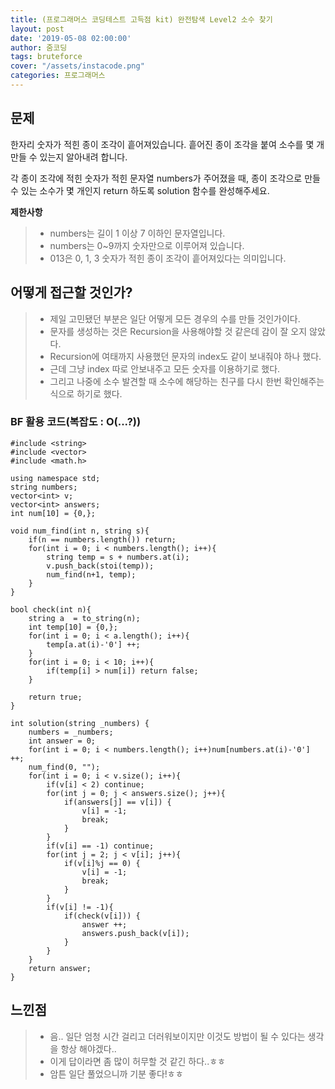 ```yaml
---
title: (프로그래머스 코딩테스트 고득점 kit) 완전탐색 Level2 소수 찾기
layout: post
date: '2019-05-08 02:00:00'
author: 줌코딩
tags: bruteforce
cover: "/assets/instacode.png"
categories: 프로그래머스
---
```

## 문제

한자리 숫자가 적힌 종이 조각이 흩어져있습니다. 흩어진 종이 조각을 붙여 소수를 몇 개 만들 수 있는지 알아내려 합니다.

각 종이 조각에 적힌 숫자가 적힌 문자열 numbers가 주어졌을 때, 종이 조각으로 만들 수 있는 소수가 몇 개인지 return 하도록 solution 함수를 완성해주세요.


**제한사항**
>* numbers는 길이 1 이상 7 이하인 문자열입니다.
>* numbers는 0~9까지 숫자만으로 이루어져 있습니다.
>* 013은 0, 1, 3 숫자가 적힌 종이 조각이 흩어져있다는 의미입니다.

## 어떻게 접근할 것인가?

>* 제일 고민됐던 부분은 일단 어떻게 모든 경우의 수를 만들 것인가이다.
>* 문자를 생성하는 것은 Recursion을 사용해야할 것 같은데 감이 잘 오지 않았다.
>* Recursion에 여태까지 사용했던 문자의 index도 같이 보내줘야 하나 했다.
>* 근데 그냥 index 따로 안보내주고 모든 숫자를 이용하기로 했다.
>* 그리고 나중에 소수 발견할 때 소수에 해당하는 친구를 다시 한번 확인해주는 식으로 하기로 했다.

### BF 활용 코드(복잡도 : O(...?))

    #include <string>
    #include <vector>
    #include <math.h>

    using namespace std;
    string numbers;
    vector<int> v;
    vector<int> answers;
    int num[10] = {0,};

    void num_find(int n, string s){
        if(n == numbers.length()) return;
        for(int i = 0; i < numbers.length(); i++){
            string temp = s + numbers.at(i);
            v.push_back(stoi(temp));
            num_find(n+1, temp);
        }
    }

    bool check(int n){
        string a  = to_string(n);
        int temp[10] = {0,};
        for(int i = 0; i < a.length(); i++){
            temp[a.at(i)-'0'] ++;
        }
        for(int i = 0; i < 10; i++){
            if(temp[i] > num[i]) return false;
        }

        return true;
    }

    int solution(string _numbers) {
        numbers = _numbers;
        int answer = 0;
        for(int i = 0; i < numbers.length(); i++)num[numbers.at(i)-'0'] ++;
        num_find(0, "");
        for(int i = 0; i < v.size(); i++){
            if(v[i] < 2) continue;
            for(int j = 0; j < answers.size(); j++){
                if(answers[j] == v[i]) {
                    v[i] = -1;
                    break;
                }
            }
            if(v[i] == -1) continue;
            for(int j = 2; j < v[i]; j++){
                if(v[i]%j == 0) {
                    v[i] = -1;
                    break;
                }
            }
            if(v[i] != -1){
                if(check(v[i])) {
                    answer ++;
                    answers.push_back(v[i]);
                }
            }
        }
        return answer;
    }

    
## 느낀점

>* 음.. 일단 엄청 시간 걸리고 더러워보이지만 이것도 방법이 될 수 있다는 생각을 항상 해야겠다..
>* 이게 답이라면 좀 많이 허무할 것 같긴 하다..ㅎㅎ
>* 암튼 일단 풀었으니까 기분 좋다!ㅎㅎ

